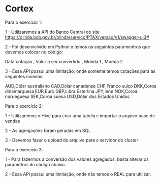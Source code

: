 # Cortex

Para o exercício 1:

1 - Utilizaremos a API do Banco Central do site https://olinda.bcb.gov.br/olinda/servico/PTAX/versao/v1/swagger-ui3#

2 - Foi desenvolvido em Python e temos os seguintes paramentros que devemos colocar no código:

   Data cotação ,  Valor a ser convertido ,  Moeda 1 , Moeda 2

3 - Essa API possui uma limitação, onde somente temos cotações para as seguintes moedas:

AUD,Dólar australiano
CAD,Dólar canadense
CHF,Franco suíço
DKK,Coroa dinamarquesa
EUR,Euro
GBP,Libra Esterlina
JPY,Iene
NOK,Coroa norueguesa
SEK,Coroa sueca
USD,Dólar dos Estados Unidos


Para o exercício 2:

1 - Utilizaremos o Hive para criar uma tabela e importar o arquivo base de vendas

2 - As agregações foram geradas em SQL

3 - Devemos fazer o upload do arquivo para o servidor do cluster


Para o exercício 3:

1 - Para fazermos a conversão dos valores agregados, basta alterar os parametros do código abaixo.

2 - Essa API possui uma limitação, onde não temos o REAL para utilizar.

